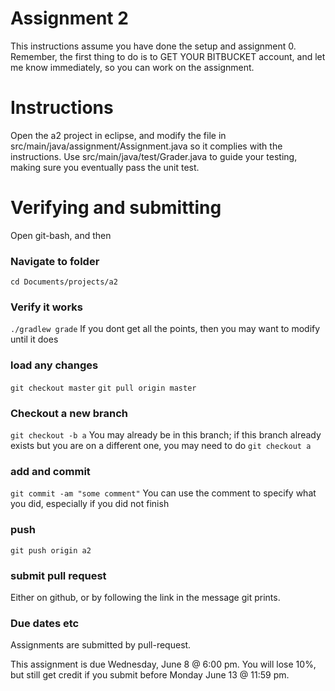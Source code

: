 Assignment 2
===

This instructions assume you have done the setup and assignment 0. Remember, the first thing to do is to GET YOUR BITBUCKET account, and let me know immediately, so you can work on the assignment. 

# Instructions

Open the a2 project in eclipse, and modify the file in src/main/java/assignment/Assignment.java so it complies with the instructions. Use src/main/java/test/Grader.java to guide your testing, making sure you eventually pass the unit test.


# Verifying and submitting

Open git-bash, and then

### Navigate to folder
```cd Documents/projects/a2```

### Verify it works
```./gradlew grade```
If you dont get all the points, then you may want to modify until it does

### load any changes
```git checkout master```
```git pull origin master```


### Checkout a new branch
```git checkout -b a``` 
You may already be in this branch; if this branch already exists but you are on a different one, you may need to do ```git checkout a```

### add and commit
```git commit -am "some comment"```
You can use the comment to specify what you did, especially if you did not finish

### push
```git push origin a2```

### submit pull request
Either on github, or by following the link in the message git prints.

### Due dates etc
Assignments are submitted by pull-request.

This assignment is due Wednesday, June 8 @ 6:00 pm. You will lose 10%, but still get credit if you submit before Monday June 13 @ 11:59 pm.
